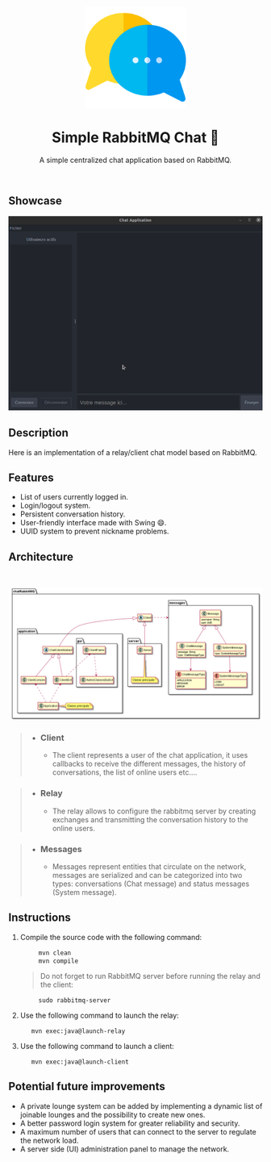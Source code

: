 <div align="center">
	<br>
	<br>
	<img src="assets/images/ChatLogo.png" width="200" height="200">
	<h1>Simple RabbitMQ Chat 🥕</h1>
	<p>
	<p>A simple centralized chat application based on RabbitMQ.</p>
	</p>
	<br>
</div>

## Showcase

<p style="text-align: center">
  <img src="assets/gifs/Demo.gif"  alt="Application demo"/>
</p>

## Description

Here is an implementation of a relay/client chat model based on RabbitMQ.

## Features

- List of users currently logged in.
- Login/logout system.
- Persistent conversation history.
- User-friendly interface made with Swing 😄.
- UUID system to prevent nickname problems.

## Architecture

<br>

<p style="text-align: center">
  <img src="assets/images/UML_RabbitMQ.png"  alt="UML diagram"/>
</p>

> - ### Client
>   - The client represents a user of the chat application, it uses callbacks to receive the different messages, the history of conversations, the list of online users etc....

> - ### Relay
>   - The relay allows to configure the rabbitmq server by creating exchanges and transmitting the conversation history to the online users.

> - ### Messages
>   - Messages represent entities that circulate on the network, messages are serialized and can be categorized into two types: conversations (Chat message) and status messages (System message).

## Instructions

1. Compile the source code with the following command:

   ```console
        mvn clean
        mvn compile
   ```

   > Do not forget to run RabbitMQ server before running the relay and the client:

   ```console
        sudo rabbitmq-server
   ```

2. Use the following command to launch the relay:
   ```console
      mvn exec:java@launch-relay
   ```
3. Use the following command to launch a client:
   ```console
      mvn exec:java@launch-client
   ```

## Potential future improvements

- A private lounge system can be added by implementing a dynamic list of joinable lounges and the possibility to create new ones.
- A better password login system for greater reliability and security.
- A maximum number of users that can connect to the server to regulate the network load.
- A server side (UI) administration panel to manage the network.
